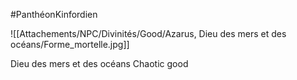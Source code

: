#PanthéonKinfordien

![[Attachements/NPC/Divinités/Good/Azarus, Dieu des mers et des océans/Forme_mortelle.jpg]]

Dieu des mers et des océans
Chaotic good